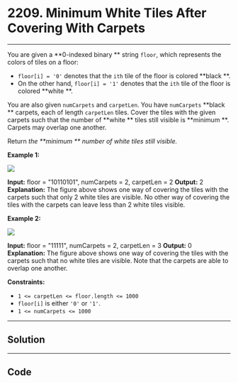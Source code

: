 # 2209. Minimum White Tiles After Covering With Carpets

---

You are given a **0-indexed binary ** string `floor`, which represents the colors of tiles on a floor:

  * `floor[i] = '0'` denotes that the `ith` tile of the floor is colored **black **.
  * On the other hand, `floor[i] = '1'` denotes that the `ith` tile of the floor is colored **white **.



You are also given `numCarpets` and `carpetLen`. You have `numCarpets` **black ** carpets, each of length `carpetLen` tiles. Cover the tiles with the given carpets such that the number of **white ** tiles still visible is **minimum **. Carpets may overlap one another.

Return _the **minimum ** number of white tiles still visible._

 

**Example 1:**

![](https://assets.leetcode.com/uploads/2022/02/10/ex1-1.png)


**Input:** floor = "10110101", numCarpets = 2, carpetLen = 2
**Output:** 2
**Explanation:** 
The figure above shows one way of covering the tiles with the carpets such that only 2 white tiles are visible.
No other way of covering the tiles with the carpets can leave less than 2 white tiles visible.


**Example 2:**

![](https://assets.leetcode.com/uploads/2022/02/10/ex2.png)


**Input:** floor = "11111", numCarpets = 2, carpetLen = 3
**Output:** 0
**Explanation:** 
The figure above shows one way of covering the tiles with the carpets such that no white tiles are visible.
Note that the carpets are able to overlap one another.


 

**Constraints:**

  * `1 <= carpetLen <= floor.length <= 1000`
  * `floor[i]` is either `'0'` or `'1'`.
  * `1 <= numCarpets <= 1000`

---

## Solution



---

## Code
```python


```